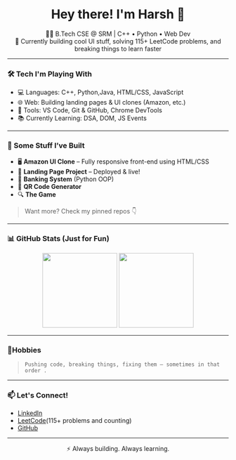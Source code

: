 <h1 align="center">Hey there! I'm Harsh 👋</h1>

<p align="center">
  🧑‍💻 B.Tech CSE @ SRM | C++ • Python • Web Dev<br>
  🔨 Currently building cool UI stuff, solving 115+ LeetCode problems, and breaking things to learn faster<br>
</p>

---

### 🛠️ Tech I'm Playing With
- 💻 Languages: C++, Python,Java, HTML/CSS, JavaScript
- 🌐 Web: Building landing pages & UI clones (Amazon, etc.)
- 🔧 Tools: VS Code, Git & GitHub, Chrome DevTools
- 📚 Currently Learning: DSA, DOM, JS Events

---

### 🚀 Some Stuff I’ve Built
- 🖥️ **Amazon UI Clone** – Fully responsive front-end using HTML/CSS
- 🎯 **Landing Page Project** – Deployed & live!
- 🧠 **Banking System** (Python OOP)
- 🎫 **QR Code Generator**
- 🔍 **The Game**

> Want more? Check my pinned repos 👇

---

### 📊 GitHub Stats (Just for Fun)

<p align="center">
  <img src="https://github-readme-stats.vercel.app/api?username=harshh-2&show_icons=true&theme=tokyonight" height="170">
  <img src="https://github-readme-stats.vercel.app/api/top-langs/?username=harshh-2&layout=compact&theme=tokyonight" height="170">
</p>

---

### 🧵Hobbies
> `Pushing code, breaking things, fixing them — sometimes in that order .`

---

### 📫 Let's Connect!
- [LinkedIn](https://www.linkedin.com/in/harsh-dubey-377971308)
- [LeetCode](https://leetcode.com/u/Harshh-2-/)(115+ problems and counting)
- [GitHub](https://github.com/harshh-2)

---

<p align="center">⚡ Always building. Always learning.</p>
